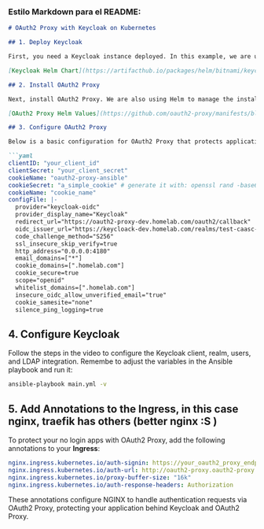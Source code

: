 ### Estilo Markdown para el README:

```markdown
# OAuth2 Proxy with Keycloak on Kubernetes

## 1. Deploy Keycloak

First, you need a Keycloak instance deployed. In this example, we are using Kubernetes and Helm. You can find the Keycloak Helm chart here:

[Keycloak Helm Chart](https://artifacthub.io/packages/helm/bitnami/keycloak)

## 2. Install OAuth2 Proxy

Next, install OAuth2 Proxy. We are also using Helm to manage the installation. You can find the Helm values for OAuth2 Proxy here:

[OAuth2 Proxy Helm Values](https://github.com/oauth2-proxy/manifests/blob/main/helm/oauth2-proxy/values.yaml)

## 3. Configure OAuth2 Proxy

Below is a basic configuration for OAuth2 Proxy that protects applications **without a default login**.

```yaml
clientID: "your_client_id"
clientSecret: "your_client_secret"
cookieName: "oauth2-proxy-ansible"
cookieSecret: "a_simple_cookie" # generate it with: openssl rand -base64 32 | head -c 32 | base64
cookieName: "cookie_name"
configFile: |-
  provider="keycloak-oidc"
  provider_display_name="Keycloak"
  redirect_url="https://oauth2-proxy-dev.homelab.com/oauth2/callback"
  oidc_issuer_url="https://keycloack-dev.homelab.com/realms/test-caasc-ansible"
  code_challenge_method="S256"
  ssl_insecure_skip_verify=true
  http_address="0.0.0.0:4180"
  email_domains=["*"]
  cookie_domains=[".homelab.com"]
  cookie_secure=true
  scope="openid"
  whitelist_domains=[".homelab.com"]
  insecure_oidc_allow_unverified_email="true"
  cookie_samesite="none"
  silence_ping_logging=true
```

## 4. Configure Keycloak

Follow the steps in the video to configure the Keycloak client, realm, users, and LDAP integration. 
Remembe  to adjust the variables in the Ansible playbook and run it:

```bash
ansible-playbook main.yml -v
```

## 5. Add Annotations to the Ingress, in this case nginx, traefik has others (better nginx :S )

To protect your no login apps with OAuth2 Proxy, add the following annotations to your **Ingress**:

```yaml
nginx.ingress.kubernetes.io/auth-signin: https://your_oauth2_proxy_endpoint.com/oauth2/start?rd=https://$host$request_uri
nginx.ingress.kubernetes.io/auth-url: http://oauth2-proxy.oauth2-proxy.svc.cluster.local/oauth2/auth  # make sure to adjust this to youur service
nginx.ingress.kubernetes.io/proxy-buffer-size: "16k"
nginx.ingress.kubernetes.io/auth-response-headers: Authorization
```

These annotations configure NGINX to handle authentication requests via OAuth2 Proxy, protecting your application behind Keycloak and OAuth2 Proxy.
